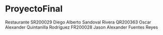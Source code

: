 # ProyectoFinal
Restaurante
SR200029 Diego Alberto Sandoval Rivera
QR200363 Oscar Alexander Quintanilla Rodriguez
FR200028 Jason Alexander Fuentes Reyes

